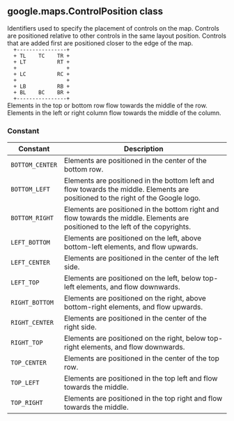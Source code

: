 <h2 id="ControlPosition">google.maps.ControlPosition class</h2>
<p>Identifiers used to specify the placement of controls on the map. Controls are positioned relative to other controls in the same layout position. Controls that are added first are positioned closer to the edge of the map. <code> <br>&nbsp;&nbsp;+----------------+ <br>&nbsp;&nbsp;+&nbsp;TL&nbsp;&nbsp;&nbsp;&nbsp;TC&nbsp;&nbsp;&nbsp;&nbsp;TR + <br>&nbsp;&nbsp;+&nbsp;LT&nbsp;&nbsp;&nbsp;&nbsp;&nbsp;&nbsp;&nbsp;&nbsp;&nbsp;&nbsp;RT + <br>&nbsp;&nbsp;+&nbsp;&nbsp;&nbsp;&nbsp;&nbsp;&nbsp;&nbsp;&nbsp;&nbsp;&nbsp;&nbsp;&nbsp;&nbsp;&nbsp;&nbsp;&nbsp;+ <br>&nbsp;&nbsp;+&nbsp;LC&nbsp;&nbsp;&nbsp;&nbsp;&nbsp;&nbsp;&nbsp;&nbsp;&nbsp;&nbsp;RC + <br>&nbsp;&nbsp;+&nbsp;&nbsp;&nbsp;&nbsp;&nbsp;&nbsp;&nbsp;&nbsp;&nbsp;&nbsp;&nbsp;&nbsp;&nbsp;&nbsp;&nbsp;&nbsp;+ <br>&nbsp;&nbsp;+&nbsp;LB&nbsp;&nbsp;&nbsp;&nbsp;&nbsp;&nbsp;&nbsp;&nbsp;&nbsp;&nbsp;RB + <br>&nbsp;&nbsp;+&nbsp;BL&nbsp;&nbsp;&nbsp;&nbsp;BC&nbsp;&nbsp;&nbsp;&nbsp;BR + <br>&nbsp;&nbsp;+----------------+ <br></code> Elements in the top or bottom row flow towards the middle of the row. Elements in the left or right column flow towards the middle of the column.</p><h3>Constant</h3><table summary="class ControlPosition - Constants" width="100%">
<thead>
<tr><th>Constant</th>
<th>Description</th>
</tr></thead>
<tbody>
<tr>
<td><code>BOTTOM_CENTER</code></td>
<td>Elements are positioned in the center of the bottom row.</td>
</tr>
<tr>
<td><code>BOTTOM_LEFT</code></td>
<td>Elements are positioned in the bottom left and flow towards the middle. Elements are positioned to the right of the Google logo.</td>
</tr>
<tr>
<td><code>BOTTOM_RIGHT</code></td>
<td>Elements are positioned in the bottom right and flow towards the middle. Elements are positioned to the left of the copyrights.</td>
</tr>
<tr>
<td><code>LEFT_BOTTOM</code></td>
<td>Elements are positioned on the left, above bottom-left elements, and flow upwards.</td>
</tr>
<tr>
<td><code>LEFT_CENTER</code></td>
<td>Elements are positioned in the center of the left side.</td>
</tr>
<tr>
<td><code>LEFT_TOP</code></td>
<td>Elements are positioned on the left, below top-left elements, and flow downwards.</td>
</tr>
<tr>
<td><code>RIGHT_BOTTOM</code></td>
<td>Elements are positioned on the right, above bottom-right elements, and flow upwards.</td>
</tr>
<tr>
<td><code>RIGHT_CENTER</code></td>
<td>Elements are positioned in the center of the right side.</td>
</tr>
<tr>
<td><code>RIGHT_TOP</code></td>
<td>Elements are positioned on the right, below top-right elements, and flow downwards.</td>
</tr>
<tr>
<td><code>TOP_CENTER</code></td>
<td>Elements are positioned in the center of the top row.</td>
</tr>
<tr>
<td><code>TOP_LEFT</code></td>
<td>Elements are positioned in the top left and flow towards the middle.</td>
</tr>
<tr>
<td><code>TOP_RIGHT</code></td>
<td>Elements are positioned in the top right and flow towards the middle.</td>
</tr>
</tbody>
</table>